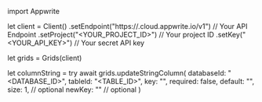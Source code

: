 import Appwrite

let client = Client()
    .setEndpoint("https://<REGION>.cloud.appwrite.io/v1") // Your API Endpoint
    .setProject("<YOUR_PROJECT_ID>") // Your project ID
    .setKey("<YOUR_API_KEY>") // Your secret API key

let grids = Grids(client)

let columnString = try await grids.updateStringColumn(
    databaseId: "<DATABASE_ID>",
    tableId: "<TABLE_ID>",
    key: "",
    required: false,
    default: "<DEFAULT>",
    size: 1, // optional
    newKey: "" // optional
)

